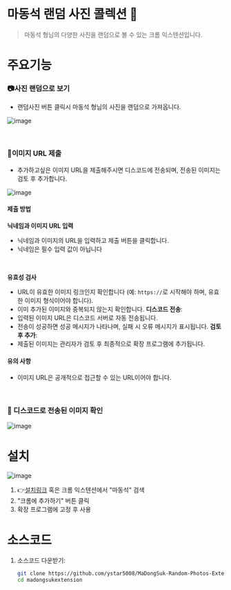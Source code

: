 # 마동석 랜덤 사진 콜렉션 🚀

> 마동석 형님의 다양한 사진을 랜덤으로 볼 수 있는 크롬 익스텐션입니다.


# 주요기능

### 📷사진 랜덤으로 보기
- 랜덤사진 버튼 클릭시 마동석 형님의 사진을 랜덤으로 가져옵니다.
  
![image](https://github.com/user-attachments/assets/64375d5c-d08b-46f8-88f2-e3ed37d4a5ce)

<br>

### 📌이미지 URL 제출
- 추가하고싶은 이미지 URL을 제출해주시면 디스코드에 전송되며, 전송된 이미지는 검토 후 추가합니다.

![image](https://github.com/user-attachments/assets/2c6c248e-6ba3-4338-a73d-36b04330294e)
  
#### 제출 방법
  
**닉네임과 이미지 URL 입력**
- 닉네임과 이미지의 URL을 입력하고 제출 버튼을 클릭합니다.
- 닉네임은 필수 입력 값이 아닙니다

<br>

**유효성 검사**
  - URL이 유효한 이미지 링크인지 확인합니다 (예: `https://`로 시작해야 하며, 유효한 이미지 형식이어야 합니다).
  - 이미 추가된 이미지와 중복되지 않는지 확인합니다.
**디스코드 전송**:
  - 입력된 이미지 URL은 디스코드 서버로 자동 전송됩니다.
  - 전송이 성공하면 성공 메시지가 나타나며, 실패 시 오류 메시지가 표시됩니다.
**검토 후 추가**:
  - 제출된 이미지는 관리자가 검토 후 최종적으로 확장 프로그램에 추가됩니다.
  
#### 유의 사항  
  - 이미지 URL은 공개적으로 접근할 수 있는 URL이어야 합니다.
   
<br>

### 🔎 디스코드로 전송된 이미지 확인
![image](https://github.com/user-attachments/assets/04d92d14-fc43-4b8b-bab7-16b7c5a91ed4)

# 설치

![image](https://github.com/user-attachments/assets/58b2239e-c089-469e-9e32-85e5a42a133a)
1. 👉[설치링크](https://chromewebstore.google.com/detail/%EB%A7%88%EB%8F%99%EC%84%9D-%EB%9E%9C%EB%8D%A4-%EC%82%AC%EC%A7%84-%EC%BD%9C%EB%A0%89%EC%85%98/jbllomlgkfbkokkanmnmfbkoikciejcc?hl=ko&utm_source=ext_sidebar) 혹은 크롬 익스텐션에서 "마동석" 검색
2. "크롬에 추가하기" 버튼 클릭
3. 확장 프로그램에 고정 후 사용

# 소스코드

1. 소스코드 다운받기:
   ```bash
   git clone https://github.com/ystar5008/MaDongSuk-Random-Photos-Extension.git
   cd madongsukextension
